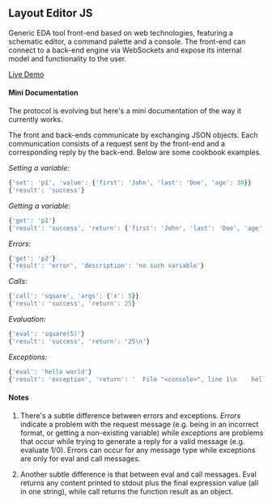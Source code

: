 ## Layout Editor JS

Generic EDA tool front-end based on web technologies, featuring a schematic
editor, a command palette and a console. The front-end can connect to a
back-end engine via WebSockets and expose its internal model and functionality
to the user.

[Live Demo](https://poets-project.org/editor/index.htm)

#### Mini Documentation

The protocol is evolving but here's a mini documentation of the way it
currently works.

The front and back-ends communicate by exchanging JSON objects. Each
communication consists of a request sent by the front-end and a corresponding
reply by the back-end. Below are some cookbook examples.

*Setting a variable:*
```javascript
{'set': 'p1', 'value': {'first': 'John', 'last': 'Doe', 'age': 30}}
{'result': 'success'}
```

*Getting a variable:*
```javascript
{'get': 'p1'}
{'result': 'success', 'return': {'first': 'John', 'last': 'Doe', 'age': 30}}
```

*Errors:*
```javascript
{'get': 'p2'}
{'result': 'error', 'description': 'no such variable'}
```

*Calls:*
```javascript
{'call': 'square', 'args': {'x': 5}}
{'result': 'success', 'return': 25}
```

*Evaluation:*
```javascript
{'eval': 'square(5)'}
{'result': 'success', 'return': '25\n'}
```

*Exceptions:*
```javascript
{'eval': 'hello world'}
{'result': 'exception', 'return': '  File "<console>", line 1\n    hello world\n              ^\nSyntaxError: invalid syntax\n'}
```

#### Notes

1. There's a subtle difference between errors and exceptions. *Errors*
indicate a problem with the request message (e.g. being in an incorrect
format, or getting a non-existing variable) while *exceptions* are problems
that occur while trying to generate a reply for a valid message (e.g. evaluate
1/0). Errors can occur for any message type while exceptions are only for eval
and call messages.

2. Another subtle difference is that between eval and call messages. Eval
returns any content printed to stdout plus the final expression value (all in
one string), while call returns the function result as an object.
